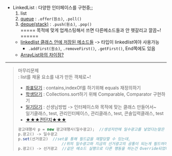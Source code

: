 - LinkedList : 다양한 인터페이스를 구현중;; 
  1. list
  2. [queue](../workspace/220621-01_linkedlist/src/Main2.java) : `.offer(원소)`, `.poll()`
  3. [deque(stack)](../workspace/220621-01_linkedlist/src/Main3.java) : `.push(원소)`, `.pop()`  
    ===== 목적에 맞게 업캐스팅해서 쓰면 다른메소드들과 안 헷갈리고 깔끔~! ======
  - [linkedlist 클래스 안에 저장된 메소드들](../workspace/220621-01_linkedlist/src/Main.java) -> 타입이 linkedlist여야 사용가능
    - `.addFirst(원소)`, `.removeFirst()`, `.getFirst()`, End쪽에도 있음
  - [ArrayList와의 차이점?](../workspace/220621-01_linkedlist/src/Main.java)
  
----
> 마무리문제  
> : list를 채울 요소를 내가 만든 객체로~!  
> - [좌표담기](../workspace/220621-01_linkedlist/src/Main4.java) : contains,indexOf를 하기위해 equals 재정의하기  
> - [학생담기](../workspace/220621-01_linkedlist/src/T0621.java) : Collections.sort하기 위해 Comparable, Comparator 구현하기  
> - [일기담기](../workspace/220621-02_excercise/src/T0621_2.java) : 선생님방법 -> 인터페이스와 목적에 맞는 클래스 만들어서~    
>    일기클래스, test, 관리인터페이스, 관리클래스, test, 콘솔입력클래스, test  
> - [★★★전단지★★★](../workspace/220621-02_excercise/src/T0621_3.java)  
> ```java  
> 광고대행사 p = new 광고대행사(일수광고);  //생성자안에 일수광고를 넣었다는말은 필드에 일수광고가있다!
> p.광고() -> 일수광고  
> p.set(선거광고)  //set을 통해 필드값을 재할당할 수 있는데,  
>                    //위의 일수광고와 지금의 선거광고의 공통이 되는게 필드여야 이게 가능! -> 인터페이스로 묶는다~!
> p.광고() -> 선거광고  //같은 메소드 실행으로 다른 행동을 하는건 Override되었다는 말
> ```  
